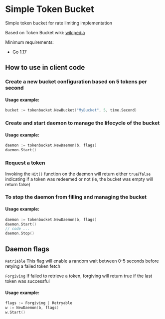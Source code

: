 # Simple Token Bucket
Simple token bucket for rate limiting implementation

Based on Token Bucket wiki: [wikipedia](https://en.wikipedia.org/wiki/Token_bucket)

Minimum requirements:
- Go 1.17

## How to use in client code
### Create a new bucket configuration based on 5 tokens per second
#### Usage example:
```go
bucket := tokenbucket.NewBucket("MyBucket", 5, time.Second)
```

### Create and start daemon to manage the lifecycle of the bucket
#### Usage example:
```go
daemon := tokenbucket.NewDaemon(b, flags)
daemon.Start()
```

### Request a token
Invoking the `Hit()` function on the daemon will return either `true`/`false` 
indicating if a token was redeemed or not (ie, the bucket was empty will return false)

### To stop the daemon from filling and managing the bucket
#### Usage example:
```go
daemon := tokenbucket.NewDaemon(b, flags)
daemon.Start()
// code ...
daemon.Stop()
```

## Daemon flags
`Retriable` This flag will enable a random wait between 0-5 seconds before retying a failed token fetch

`Forgiving` If failed to retrieve a token, forgiving will return true if the last token was successful

#### Usage example:
```go
flags := Forgiving | Retryable
w := NewDaemon(b, flags)
w.Start()
```